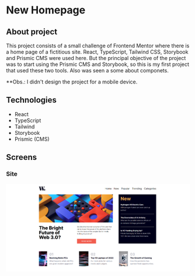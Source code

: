 # New Homepage

## About project

This project consists of a small challenge of Frontend Mentor where there is a home page of a fictitious site. React, TypeScript, Tailwind CSS, Storybook and Prismic CMS were used here.
But the principal objective of the project was to start using the Prismic CMS and Storybook, so this is my first project that used these two tools.
Also was seen a some about componets.

\*\*Obs.: I didn't design the project for a mobile device.

## Technologies

-  React
-  TypeScript
-  Tailwind
-  Storybook
-  Prismic (CMS)

## Screens

### Site

<img src='./screen/homepage.png' alt='homepage image'>
